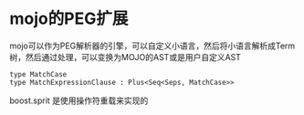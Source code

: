 # mojo的PEG扩展

mojo可以作为PEG解析器的引擎，可以自定义小语言，然后将小语言解析成Term树，然后通过处理，可以变换为MOJO的AST或是用户自定义AST

```
type MatchCase
type MatchExpressionClause : Plus<Seq<Seps, MatchCase>>
```

boost.sprit 是使用操作符重载来实现的